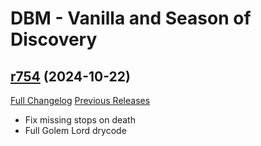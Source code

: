 # DBM - Vanilla and Season of Discovery

## [r754](https://github.com/DeadlyBossMods/DBM-Vanilla/tree/r754) (2024-10-22)
[Full Changelog](https://github.com/DeadlyBossMods/DBM-Vanilla/compare/r753...r754) [Previous Releases](https://github.com/DeadlyBossMods/DBM-Vanilla/releases)

- Fix missing stops on death  
- Full Golem Lord drycode  
